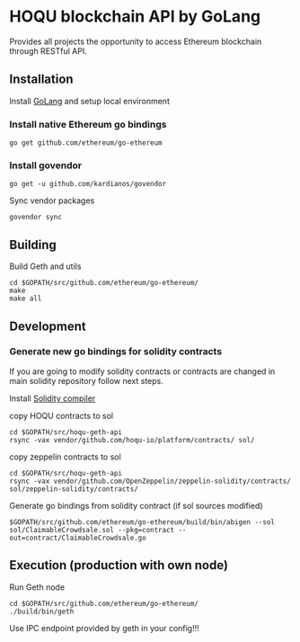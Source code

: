 # HOQU blockchain API by GoLang

Provides all projects the opportunity to access Ethereum blockchain through RESTful API.

## Installation

Install [GoLang](https://www.goinggo.net/2016/05/installing-go-and-your-workspace.html) and setup local environment

### Install native Ethereum go bindings

```console
go get github.com/ethereum/go-ethereum
```

### Install govendor

```console
go get -u github.com/kardianos/govendor
```

Sync vendor packages

```console
govendor sync
```

## Building

Build Geth and utils

```console
cd $GOPATH/src/github.com/ethereum/go-ethereum/
make
make all
```

## Development

### Generate new go bindings for solidity contracts

If you are going to modify solidity contracts or contracts are changed in main solidity repository follow next steps.

Install [Solidity compiler](http://solidity.readthedocs.io/en/develop/installing-solidity.html)

copy HOQU contracts to sol

```console
cd $GOPATH/src/hoqu-geth-api
rsync -vax vendor/github.com/hoqu-io/platform/contracts/ sol/
```

copy zeppelin contracts to sol

```console
cd $GOPATH/src/hoqu-geth-api
rsync -vax vendor/github.com/OpenZeppelin/zeppelin-solidity/contracts/ sol/zeppelin-solidity/contracts/
```

Generate go bindings from solidity contract (if sol sources modified)

```console
$GOPATH/src/github.com/ethereum/go-ethereum/build/bin/abigen --sol sol/ClaimableCrowdsale.sol --pkg=contract --out=contract/ClaimableCrowdsale.go
```

## Execution (production with own node)

Run Geth node

```console
cd $GOPATH/src/github.com/ethereum/go-ethereum/
./build/bin/geth
```

Use IPC endpoint provided by geth in your config!!!